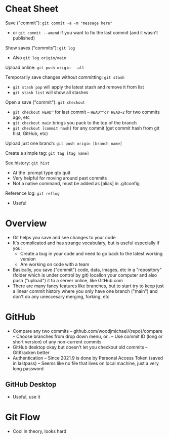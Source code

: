 # Cheat Sheet
Save ("commit"): `git commit -a -m "message here"`
- or `git commit --amend` if you want to fix the last commit (and it wasn't published)

Show saves ("commits"): `git log`
- Also `git log origin/main`

Upload online: `git push origin --all`

Temporarily save changes without committing: `git stash`
- `git stash pop` will apply the latest stash and remove it from list
- `git stash list` will show all stashes

Open a save ("commit"): `git checkout`
- `git checkout HEAD^` for last commit
	– `HEAD^^or HEAD~2` for two commits ago, etc
- `git checkout main` brings you pack to the top of the branch
- `git checkout [commit hash]` for any commit (get commit hash from git hist, GitHub, etc)

Upload just one branch: `git push origin [branch name]`

Create a simple tag: `git tag [tag name]`

See history: `git hist`
- At the :prompt type qto quit
- Very helpful for moving around past commits
- Not a native command, must be added as [alias] in .gitconfig

Reference log: `git reflog`
- Useful

# Overview
- Git helps you save and see changes to your code
- It's complicated and has strange vocabulary, but is useful especially if you:
  - Create a bug in your code and need to go back to the latest working version
  - Are working on code with a team
- Basically, you save ("commit") code, data, images, etc in a "repository" (folder which is under control by git) locallon your computer and also push ("upload") it to a server online, like GitHub.com
- There are many fancy features like branches, but to start try to keep just a linear commit history where you only have one branch ("main") and don't do any uneccesary merging, forking, etc

# GitHub
- Compare any two commits 
	– github.com/woodjmichael/{repo}/compare 
	– Choose branches from drop down menu, or..
	– Use commit ID (long or short version) of any non-current commits
- GitHub desktop okay but doesn't let you checkout old commits
	– GitKracken better
- Authentication
	– Since 2021.9 is done by Personal Access Token (saved in lastpass) 
	– Seems like no file that lives on local machine, just a very long password

## GitHub Desktop
- Useful, use it

# Git Flow
- Cool in theory, looks hard
